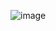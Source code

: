 ![image](https://github.com/companyakis/flutter-bootcamp/assets/77589867/72572c63-fde1-41e9-9d8a-b40957da617a)
